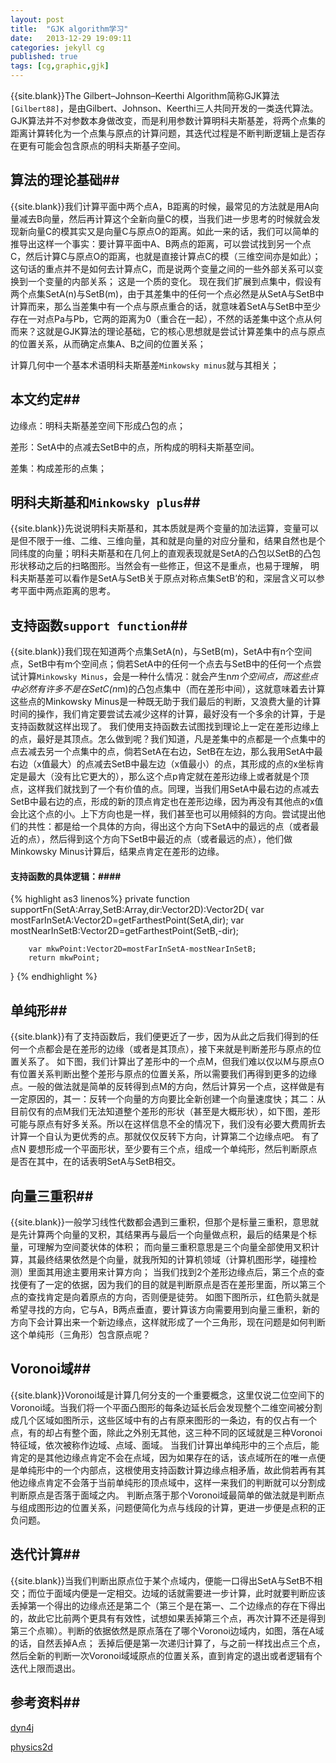 ```yaml
---
layout: post
title:  "GJK algorithm学习"
date:   2013-12-29 19:09:11
categories: jekyll cg
published: true
tags: [cg,graphic,gjk]
---
```


{{site.blank}}The Gilbert–Johnson–Keerthi Algorithm简称GJK算法`[Gilbert88]`，是由Gilbert、Johnson、Keerthi三人共同开发的一类迭代算法。GJK算法并不对参数本身做改变，而是利用参数计算明科夫斯基差，将两个点集的距离计算转化为一个点集与原点的计算问题，其迭代过程是不断判断逻辑上是否存在更有可能会包含原点的明科夫斯基子空间。

## 算法的理论基础##  
{{site.blank}}我们计算平面中两个点A，B距离的时候，最常见的方法就是用A向量减去B向量，然后再计算这个全新向量C的模，当我们进一步思考的时候就会发现新向量C的模其实又是向量C与原点O的距离。如此一来的话，我们可以简单的推导出这样一个事实：要计算平面中A、B两点的距离，可以尝试找到另一个点C，然后计算C与原点O的距离，也就是直接计算点C的模（三维空间亦是如此）；
这句话的重点并不是如何去计算点C，而是说两个变量之间的一些外部关系可以变换到一个变量的内部关系；
这是一个质的变化。
现在我们扩展到点集中，假设有两个点集SetA(n)与SetB(m)，由于其差集中的任何一个点必然是从SetA与SetB中计算而来，那么当差集中有一个点与原点重合的话，就意味着SetA与SetB中至少存在一对点Pa与Pb，它两的距离为0（重合在一起），不然的话差集中这个点从何而来？这就是GJK算法的理论基础，它的核心思想就是尝试计算差集中的点与原点的位置关系，从而确定点集A、B之间的位置关系；

计算几何中一个基本术语明科夫斯基差`Minkowsky minus`就与其相关；


## 本文约定## 
边缘点：明科夫斯基差空间下形成凸包的点；

差形：SetA中的点减去SetB中的点，所构成的明科夫斯基空间。

差集：构成差形的点集；


## 明科夫斯基和`Minkowsky plus`## 
{{site.blank}}先说说明科夫斯基和，其本质就是两个变量的加法运算，变量可以是但不限于一维、二维、三维向量，其和就是向量的对应分量和，结果自然也是个同纬度的向量；明科夫斯基和在几何上的直观表现就是SetA的凸包以SetB的凸包形状移动之后的扫略图形。当然会有一些修正，但这不是重点，也易于理解，
明科夫斯基差可以看作是SetA与SetB关于原点对称点集SetB’的和，深层含义可以参考平面中两点距离的思考。

## 支持函数`support function`## 
{{site.blank}}我们现在知道两个点集SetA(n)，与SetB(m)，SetA中有n个空间点，SetB中有m个空间点；倘若SetA中的任何一个点去与SetB中的任何一个点尝试计算`Minkowsky Minus`，会是一种什么情况：就会产生n*m个空间点，而这些点中必然有许多不是在SetC(n*m)的凸包点集中（而在差形中间），这就意味着去计算这些点的Minkowsky Minus是一种既无助于我们最后的判断，又浪费大量的计算时间的操作，我们肯定要尝试去减少这样的计算，最好没有一个多余的计算，于是支持函数就这样出现了。
我们使用支持函数去试图找到理论上一定在差形边缘上的点，最好是其顶点。怎么做到呢？我们知道，凡是差集中的点都是一个点集中的点去减去另一个点集中的点，倘若SetA在右边，SetB在左边，那么我用SetA中最右边（x值最大）的点减去SetB中最左边（x值最小）的点，其形成的点的x坐标肯定是最大（没有比它更大的），那么这个点p肯定就在差形边缘上或者就是个顶点，这样我们就找到了一个有价值的点。同理，当我们用SetA中最右边的点减去SetB中最右边的点，形成的新的顶点肯定也在差形边缘，因为再没有其他点的x值会比这个点的小。上下方向也是一样，我们甚至也可以用倾斜的方向。尝试提出他们的共性：都是给一个具体的方向，得出这个方向下SetA中的最远的点（或者最近的点），然后得到这个方向下SetB中最近的点（或者最远的点），他们做Minkowsky Minus计算后，结果点肯定在差形的边缘。

#### 支持函数的具体逻辑：#### 
{% highlight as3 linenos%}
 private function supportFn(SetA:Array,SetB:Array,dir:Vector2D):Vector2D{
        var mostFarInSetA:Vector2D=getFarthestPoint(SetA,dir);
        var mostNearInSetB:Vector2D=getFarthestPoint(SetB,-dir);

        var mkwPoint:Vector2D=mostFarInSetA-mostNearInSetB;
        return mkwPoint;
}
{% endhighlight %}

## 单纯形## 
{{site.blank}}有了支持函数后，我们便更近了一步，因为从此之后我们得到的任何一个点都会是在差形的边缘（或者是其顶点），接下来就是判断差形与原点的位置关系了。
如下图，我们计算出了差形中的一个点M，但我们难以仅以M与原点O有位置关系判断出整个差形与原点的位置关系，所以需要我们再得到更多的边缘点。一般的做法就是简单的反转得到点M的方向，然后计算另一个点，这样做是有一定原因的，其一：反转一个向量的方向要比全新创建一个向量速度快；其二：从目前仅有的点M我们无法知道整个差形的形状（甚至是大概形状），如下图，差形可能与原点有好多关系。所以在这样信息不全的情况下，我们没有必要大费周折去计算一个自认为更优秀的点。那就仅仅反转下方向，计算第二个边缘点吧。
有了点N
要想形成一个平面形状，至少要有三个点，组成一个单纯形，然后判断原点是否在其中，在的话表明SetA与SetB相交。





## 向量三重积## 
{{site.blank}}一般学习线性代数都会遇到三重积，但那个是标量三重积，意思就是先计算两个向量的叉积，其结果再与最后一个向量做点积，最后的结果是个标量，可理解为空间菱状体的体积；
而向量三重积意思是三个向量全部使用叉积计算，其最终结果依然是个向量，就我所知的计算机领域（计算机图形学，碰撞检测）里面其用途主要用来计算方向；
当我们找到2个差形边缘点后，第三个点的查找便有了一定的依据，因为我们的目的就是判断原点是否在差形里面，所以第三个点的查找肯定是向着原点的方向，否则便是徒劳。
如图下图所示，红色箭头就是希望寻找的方向，它与A，B两点垂直，要计算该方向需要用到向量三重积，新的方向下会计算出来一个新边缘点，这样就形成了一个三角形，现在问题是如何判断这个单纯形（三角形）包含原点呢？


## Voronoi域## 
{{site.blank}}Voronoi域是计算几何分支的一个重要概念，这里仅说二位空间下的Voronoi域。当我们将一个平面凸图形的每条边延长后会发现整个二维空间被分割成几个区域如图所示，这些区域中有的占有原来图形的一条边，有的仅占有一个点，有的却占有整个面，除此之外别无其他，这三种不同的区域就是三种Voronoi特征域，依次被称作边域、点域、面域。
当我们计算出单纯形中的三个点后，能肯定的是其他边缘点肯定不会在点域，因为如果存在的话，该点域所在的唯一点便是单纯形中的一个内部点，这根使用支持函数计算边缘点相矛盾，故此倘若再有其他边缘点肯定不会落于当前单纯形的顶点域中，这样一来我们的判断就可以分割成判断原点是否落于面域之内。
判断点落于那个Voronoi域最简单的做法就是判断点与组成图形边的位置关系，问题便简化为点与线段的计算，更进一步便是点积的正负问题。


## 迭代计算## 
{{site.blank}}当我们判断出原点位于某个点域内，便能一口得出SetA与SetB不相交；而位于面域内便是一定相交。边域的话就需要进一步计算，此时就要判断应该丢掉第一个得出的边缘点还是第二个（第三个是在第一、二个边缘点的存在下得出的，故此它比前两个更具有有效性，试想如果丢掉第三个点，再次计算不还是得到第三个点嘛）。判断的依据依然是原点落在了哪个Voronoi边域内，如图，落在A域的话，自然丢掉A点；
丢掉后便是第一次递归计算了，与之前一样找出点三个点，然后全新的判断一次Voronoi域域原点的位置关系，直到肯定的退出或者逻辑有个迭代上限而退出。


## 参考资料## 

[dyn4j][url_a]

[physics2d][url_b]



[url_a]:http://www.codezealot.org/archives/153#gjk-convexhull
[url_b]:http://physics2d.com/content/gjk-algorithm
